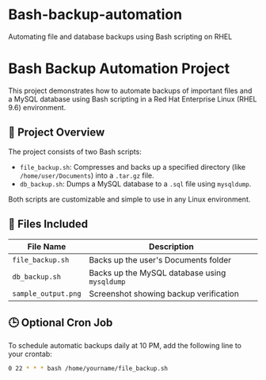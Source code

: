 # Bash-backup-automation
Automating file and database backups using Bash scripting on RHEL


# Bash Backup Automation Project

This project demonstrates how to automate backups of important files and a MySQL database using Bash scripting in a Red Hat Enterprise Linux (RHEL 9.6) environment.

## 🔧 Project Overview

The project consists of two Bash scripts:

- `file_backup.sh`: Compresses and backs up a specified directory (like `/home/user/Documents`) into a `.tar.gz` file.
- `db_backup.sh`: Dumps a MySQL database to a `.sql` file using `mysqldump`.

Both scripts are customizable and simple to use in any Linux environment.

## 📂 Files Included

| File Name           | Description                                      |
|---------------------|--------------------------------------------------|
| `file_backup.sh`    | Backs up the user's Documents folder             |
| `db_backup.sh`      | Backs up the MySQL database using `mysqldump`    |
| `sample_output.png` | Screenshot showing backup verification           |

## 🕒 Optional Cron Job

To schedule automatic backups daily at 10 PM, add the following line to your crontab:

```bash
0 22 * * * bash /home/yourname/file_backup.sh
